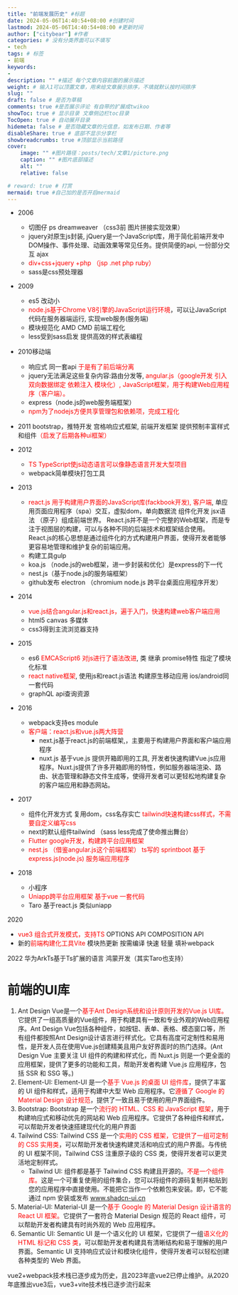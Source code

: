 ```yaml
---
title: "前端发展历史" #标题
date: 2024-05-06T14:40:54+08:00 #创建时间
lastmod: 2024-05-06T14:40:54+08:00 #更新时间
author: ["citybear"] #作者
categories: # 没有分类界面可以不填写
- tech
tags: # 标签
- 前端
keywords: 
- 
description: "" #描述 每个文章内容前面的展示描述
weight: # 输入1可以顶置文章，用来给文章展示排序，不填就默认按时间排序
slug: ""
draft: false # 是否为草稿
comments: true #是否展示评论 有自带的扩展成twikoo
showToc: true # 显示目录 文章侧边栏toc目录
TocOpen: true # 自动展开目录
hidemeta: false # 是否隐藏文章的元信息，如发布日期、作者等
disableShare: true # 底部不显示分享栏
showbreadcrumbs: true #顶部显示当前路径
cover:
    image: "" #图片路径：posts/tech/文章1/picture.png
    caption: "" #图片底部描述
    alt: ""
    relative: false

# reward: true # 打赏
mermaid: true #自己加的是否开启mermaid
---
```


- 2006 
  - 切图仔 ps dreamweaver  （css3前 图片拼接实现效果）
  - jquery对原生js封装, jQuery是一个JavaScript库，用于简化前端开发中DOM操作、事件处理、动画效果等常见任务。提供简便的api, 一份部分交互 ajax
  - <font color="red">div+css+jquery +php （jsp .net php ruby）</font>
  - sass是css预处理器

- 2009 
  - es5 改动小
  - <font color="red">node.js基于Chrome V8引擎的JavaScript运行环境</font>，可以让JavaScript代码在服务器端运行, 实现web服务(服务端)
  - 模块规范化 AMD CMD 前端工程化
  - less受到sass启发 提供高效的样式表编程

- 2010移动端 
  - 响应式 同一套api <font color="red">于是有了前后端分离</font>
  - jquery无法满足这些复杂内容:路由分发等, <font color="red">angular.js（google开发  引入双向数据绑定 依赖注入 模块化）, JavaScript框架，用于构建Web应用程序（客户端）。</font>
  - express（node.js的web服务端框架）
  - <font color="red">npm为了nodejs方便共享管理包和依赖项，完成工程化</font>

  
- 2011 bootstrap，推特开发 宫格响应式框架, 前端开发框架 提供预制丰富样式和组件<font color="red">（启发了后期各种ui框架）</font>

- 2012 
  - <font color="red">TS TypeScript使js动态语言可以像静态语言开发大型项目</font>
  - webpack简单模块打包工具
  
- 2013 
  - <font color="red">react.js 用于构建用户界面的JavaScript库(fackbook开发), 客户端</font>, 单应用页面应用程序（spa）交互，虚拟dom，单向数据流 组件化开发 jsx语法 （原子）组成前端世界。 React.js并不是一个完整的Web框架，而是专注于视图层的构建，可以与各种不同的后端技术和框架结合使用。React.js的核心思想是通过组件化的方式构建用户界面，使得开发者能够更容易地管理和维护复杂的前端应用。
  - 构建工具gulp  
  - koa.js （node.js的web框架，进一步封装和优化）是express的下一代
  - nest.js（基于node.js的服务端框架）
  - github发布 electron  （chromium node.js 跨平台桌面应用程序开发）

- 2014 
  - <font color="red">vue.js结合angular.js和react.js，遍于入门，快速构建web客户端应用</font>
  - html5 canvas 多媒体 
  - css3得到主流浏览器支持

- 2015 
  - es6 <font color="red">EMCAScript6 对js进行了语法改进</font>, 类 继承 promise特性 指定了模块化标准
  - <font color="red">react native框架</font>, 使用js和react.js语法 构建原生移动应用 ios/android同一套代码
  - graphQL api查询资源

- 2016 
  - webpack支持es module
  - <font color="red">客户端：react.js和vue.js两大阵营</font>
    - next.js基于react.js的前端框架,，主要用于构建用户界面和客户端应用程序
    - nuxt.js 基于vue.js  提供开箱即用的工具, 开发者快速构建Vue.js应用程序。Nuxt.js提供了许多开箱即用的特性，例如服务器端渲染、路由、状态管理和静态文件生成等，使得开发者可以更轻松地构建复杂的客户端应用和静态网站。

- 2017 
  - 组件化开发方式 复用dom，css名存实亡 <font color="red">tailwind快速构建css样式，不需要自定义编写css</font>
  - next的默认组件tailwind （sass less完成了使命推出舞台）
  - <font color="red">Flutter google开发，构建跨平台应用框架</font>
  - <font color="red">nest.js （借鉴angular.js这个前端框架） ts写的 sprintboot 基于express.js(node.js) 服务端应用程序</font>
  
- 2018 
  - 小程序 
  - <font color="red">Uniapp跨平台应用框架 基于vue 一套代码</font>
  - Taro 基于react.js 类似uniapp

2020 
- <font color="red">vue3 组合式开发模式，支持TS</font>  OPTIONS API  COMPOSITION API
- 新的<font color="red">前端构建化工具Vite</font> 模块热更新 按需编译 快速 轻量  填补webpack

2022 华为ArkTs基于Ts扩展的语言 鸿蒙开发（其实Taro也支持）

# 前端的UI库
1. Ant Design Vue是一个<font color="red">基于Ant Design系统和设计原则开发的Vue.js UI库。</font>它提供了一组高质量的Vue组件，用于构建具有一致和专业外观的Web应用程序。Ant Design Vue包括各种组件，如按钮、表单、表格、模态窗口等，所有组件都按照Ant Design设计语言进行样式化。它具有高度可定制性和易用性，是开发人员在使用Vue.js创建精美且用户友好界面时的热门选择。(Ant Design Vue 主要关注 UI 组件的构建和样式化，而 Nuxt.js 则是一个更全面的应用框架，提供了更多的功能和工具，帮助开发者构建 Vue.js 应用程序，包括 SSR 和 SSG 等。)
2. Element-UI: Element-UI 是一个<font color="red">基于 Vue.js 的桌面 UI 组件库</font>，提供了丰富的 UI 组件和样式，适用于构建中大型 Web 应用程序。它<font color="red">遵循了 Google 的 Material Design 设计规范</font>，提供了一致且易于使用的用户界面组件。
3. Bootstrap: Bootstrap 是一个<font color="red">流行的 HTML、CSS 和 JavaScript 框架</font>，用于构建响应式和移动优先的网站和 Web 应用程序。它提供了各种组件和样式，可以帮助开发者快速搭建现代化的用户界面
4. Tailwind CSS: Tailwind CSS 是一个<font color="red">实用的 CSS 框架，它提供了一组可定制的 CSS 实用类</font>，可以帮助开发者快速构建灵活和响应式的用户界面。与传统的 UI 框架不同，Tailwind CSS 注重原子级的 CSS 类，使得开发者可以更灵活地定制样式。
   - Tailwind UI: 组件都是基于 Tailwind CSS 构建且开源的。<font color="red">不是一个组件库。</font>这是一个可重复使用的组件集合，您可以将组件的源码复制并粘贴到您的应用程序中直接使用。不能把它当作一个依赖包来安装。即，它不能通过 npm 安装或发布 www.shadcn-ui.cn
5. Material-UI: Material-UI 是一个<font color="red">基于 Google 的 Material Design 设计语言的 React UI 框架。</font>它提供了一套符合 Material Design 规范的 React 组件，可以帮助开发者构建具有时尚外观的 Web 应用程序。
6. Semantic UI: Semantic UI 是一个语义化的 UI 框架，它提供了一组<font color="red">语义化的 HTML 标记和 CSS 类</font>，可以帮助开发者构建具有清晰结构和易于理解的用户界面。Semantic UI 支持响应式设计和模块化组件，使得开发者可以轻松创建各种类型的 Web 界面。


vue2+webpack技术栈已逐步成为历史，且2023年底vue2已停止维护。从2020年底推出vue3后，vue3+vite技术栈已逐步流行起来